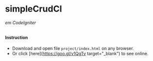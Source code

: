# simpleCrudCI
###### em CodeIgniter
#### Instruction
* Download and open file `project/index.html` on any browser.
* Or click [here](https://goo.gl/v1QgTv target="_blank") to see online.
